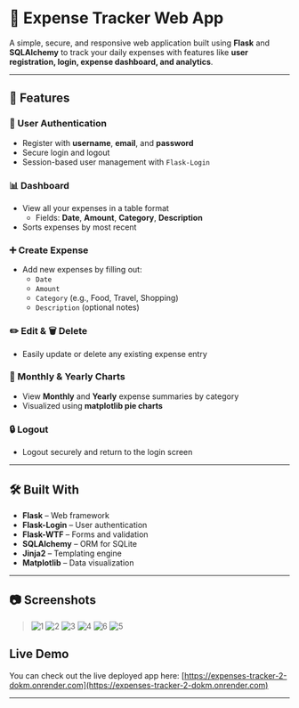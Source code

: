 # 💸 Expense Tracker Web App

A simple, secure, and responsive web application built using **Flask** and **SQLAlchemy** to track your daily expenses with features like **user registration, login, expense dashboard, and analytics**.

---

## 🚀 Features

### 👤 User Authentication
- Register with **username**, **email**, and **password**
- Secure login and logout
- Session-based user management with `Flask-Login`

### 📊 Dashboard
- View all your expenses in a table format
  - Fields: **Date**, **Amount**, **Category**, **Description**
- Sorts expenses by most recent

### ➕ Create Expense
- Add new expenses by filling out:
  - `Date`
  - `Amount`
  - `Category` (e.g., Food, Travel, Shopping)
  - `Description` (optional notes)

### ✏️ Edit & 🗑️ Delete
- Easily update or delete any existing expense entry

### 📆 Monthly & Yearly Charts
- View **Monthly** and **Yearly** expense summaries by category
- Visualized using **matplotlib pie charts**

### 🔒 Logout
- Logout securely and return to the login screen

---

## 🛠️ Built With

- **Flask** – Web framework
- **Flask-Login** – User authentication
- **Flask-WTF** – Forms and validation
- **SQLAlchemy** – ORM for SQLite
- **Jinja2** – Templating engine
- **Matplotlib** – Data visualization

---

## 📷 Screenshots

> ![1](https://github.com/user-attachments/assets/9b0ec825-0401-409f-9093-6f30e4ce8403)
> ![2](https://github.com/user-attachments/assets/733e27f6-6bbf-43d8-a960-2d939ac19c1a)
> ![3](https://github.com/user-attachments/assets/d2169658-621b-4202-9efe-80cc8e702984)
> ![4](https://github.com/user-attachments/assets/3679824a-4ef1-41a3-956b-2d8e78ddb0ca)
> ![6](https://github.com/user-attachments/assets/921b0721-9355-4364-949a-f81561351d19)
> ![5](https://github.com/user-attachments/assets/a74f2d09-65e6-4c75-be9c-e4fd0fc9e347)


## Live Demo

You can check out the live deployed app here: [https://expenses-tracker-2-dokm.onrender.com](https://expenses-tracker-2-dokm.onrender.com)





---


